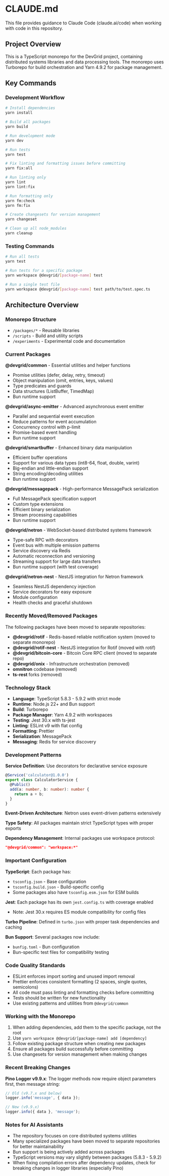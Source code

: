 # CLAUDE.md

This file provides guidance to Claude Code (claude.ai/code) when working with code in this repository.

## Project Overview

This is a TypeScript monorepo for the DevGrid project, containing distributed systems libraries and data processing tools. The monorepo uses Turborepo for build orchestration and Yarn 4.9.2 for package management.

## Key Commands

### Development Workflow
```bash
# Install dependencies
yarn install

# Build all packages
yarn build

# Run development mode
yarn dev

# Run tests
yarn test

# Fix linting and formatting issues before committing
yarn fix:all

# Run linting only
yarn lint
yarn lint:fix

# Run formatting only
yarn fm:check
yarn fm:fix

# Create changesets for version management
yarn changeset

# Clean up all node_modules
yarn cleanup
```

### Testing Commands
```bash
# Run all tests
yarn test

# Run tests for a specific package
yarn workspace @devgrid/[package-name] test

# Run a single test file
yarn workspace @devgrid/[package-name] test path/to/test.spec.ts
```

## Architecture Overview

### Monorepo Structure
- `/packages/*` - Reusable libraries
- `/scripts` - Build and utility scripts
- `/experiments` - Experimental code and documentation

### Current Packages

**@devgrid/common** - Essential utilities and helper functions
- Promise utilities (defer, delay, retry, timeout)
- Object manipulation (omit, entries, keys, values)
- Type predicates and guards
- Data structures (ListBuffer, TimedMap)
- Bun runtime support

**@devgrid/async-emitter** - Advanced asynchronous event emitter
- Parallel and sequential event execution
- Reduce patterns for event accumulation
- Concurrency control with p-limit
- Promise-based event handling
- Bun runtime support

**@devgrid/smartbuffer** - Enhanced binary data manipulation
- Efficient buffer operations
- Support for various data types (int8-64, float, double, varint)
- Big-endian and little-endian support
- String encoding/decoding utilities
- Bun runtime support

**@devgrid/messagepack** - High-performance MessagePack serialization
- Full MessagePack specification support
- Custom type extensions
- Efficient binary serialization
- Stream processing capabilities
- Bun runtime support

**@devgrid/netron** - WebSocket-based distributed systems framework
- Type-safe RPC with decorators
- Event bus with multiple emission patterns
- Service discovery via Redis
- Automatic reconnection and versioning
- Streaming support for large data transfers
- Bun runtime support (with test coverage)

**@devgrid/netron-nest** - NestJS integration for Netron framework
- Seamless NestJS dependency injection
- Service decorators for easy exposure
- Module configuration
- Health checks and graceful shutdown

### Recently Moved/Removed Packages

The following packages have been moved to separate repositories:
- **@devgrid/rotif** - Redis-based reliable notification system (moved to separate monorepo)
- **@devgrid/rotif-nest** - NestJS integration for Rotif (moved with rotif)
- **@devgrid/bitcoin-core** - Bitcoin Core RPC client (moved to separate repo)
- **@devgrid/onix** - Infrastructure orchestration (removed)
- **omnitron** codebase (removed)
- **ts-rest** forks (removed)

### Technology Stack
- **Language**: TypeScript 5.8.3 - 5.9.2 with strict mode
- **Runtime**: Node.js 22+ and Bun support
- **Build**: Turborepo
- **Package Manager**: Yarn 4.9.2 with workspaces
- **Testing**: Jest 30.x with ts-jest
- **Linting**: ESLint v9 with flat config
- **Formatting**: Prettier
- **Serialization**: MessagePack
- **Messaging**: Redis for service discovery

### Development Patterns

**Service Definition**: Use decorators for declarative service exposure
```typescript
@Service('calculator@1.0.0')
export class CalculatorService {
  @Public()
  add(a: number, b: number): number {
    return a + b;
  }
}
```

**Event-Driven Architecture**: Netron uses event-driven patterns extensively

**Type Safety**: All packages maintain strict TypeScript types with proper exports

**Dependency Management**: Internal packages use workspace protocol:
```json
"@devgrid/common": "workspace:*"
```

### Important Configuration

**TypeScript**: Each package has:
- `tsconfig.json` - Base configuration
- `tsconfig.build.json` - Build-specific config
- Some packages also have `tsconfig.esm.json` for ESM builds

**Jest**: Each package has its own `jest.config.ts` with coverage enabled
- Note: Jest 30.x requires ES module compatibility for config files

**Turbo Pipeline**: Defined in `turbo.json` with proper task dependencies and caching

**Bun Support**: Several packages now include:
- `bunfig.toml` - Bun configuration
- Bun-specific test files for compatibility testing

### Code Quality Standards

- ESLint enforces import sorting and unused import removal
- Prettier enforces consistent formatting (2 spaces, single quotes, semicolons)
- All code must pass linting and formatting checks before committing
- Tests should be written for new functionality
- Use existing patterns and utilities from `@devgrid/common`

### Working with the Monorepo

1. When adding dependencies, add them to the specific package, not the root
2. Use `yarn workspace @devgrid/[package-name] add [dependency]`
3. Follow existing package structure when creating new packages
4. Ensure all packages build successfully before committing
5. Use changesets for version management when making changes

### Recent Breaking Changes

**Pino Logger v9.9.x**: The logger methods now require object parameters first, then message string:
```typescript
// Old (v9.7.x and below)
logger.info('message', { data });

// New (v9.9.x)
logger.info({ data }, 'message');
```

### Notes for AI Assistants

- The repository focuses on core distributed systems utilities
- Many specialized packages have been moved to separate repositories for better maintainability
- Bun support is being actively added across packages
- TypeScript versions may vary slightly between packages (5.8.3 - 5.9.2)
- When fixing compilation errors after dependency updates, check for breaking changes in logger libraries (especially Pino)
